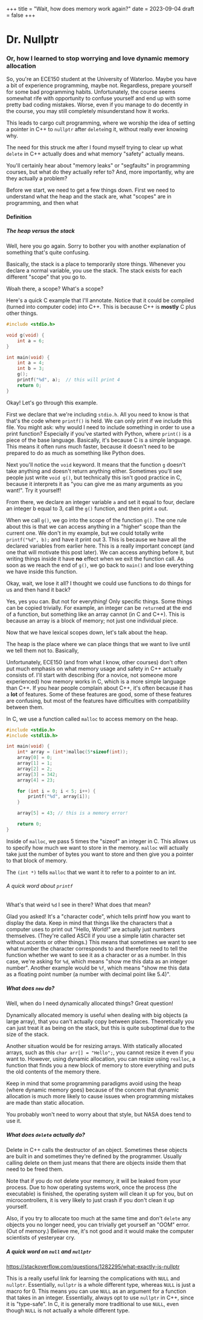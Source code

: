 +++
title = "Wait, how does memory work again?"
date = 2023-09-04
draft = false
+++

# Dr. Nullptr

### Or, how I learned to stop worrying and love dynamic memory allocation

So, you're an ECE150 student at the University of Waterloo. Maybe you have a bit
of experience programming, maybe not. Regardless, prepare yourself for some bad
programming habits. Unfortunately, the course seems somewhat rife with
opportunity to confuse yourself and end up with some pretty bad coding
mistakes. Worse, even if you manage to do decently in the course, you may still
completely misunderstand how it works.

This leads to cargo cult programming, where we worship the idea of setting a
pointer in C++ to `nullptr` after `delete`ing it, without really ever knowing
why.

The need for this struck me after I found myself trying to clear up what
`delete` in C++ actually does and what memory "safety" actually means.

You'll certainly hear about "memory leaks" or "segfaults" in programming
courses, but what do they actually refer to? And, more importantly, why are
they actually a problem?

Before we start, we need to get a few things down. First we need to understand
what the heap and the stack are, what "scopes" are in programming, and then
what

#### Definition

##### The heap versus the stack

Well, here you go again. Sorry to bother you with another explanation of
something that's quite confusing.

Basically, the stack is a place to temporarily store things. Whenever you
declare a normal variable, you use the stack. The stack exists for each
different "scope" that you go to.

Woah there, a scope? What's a scope?

Here's a quick C example that I'll annotate. Notice that it could be compiled
(turned into computer code) into C++. This is because C++ is **mostly** C plus
other things.

```c
#include <stdio.h>

void g(void) {
    int a = 6;
}

int main(void) {
    int a = 4;
    int b = 3;
    g();
    printf("%d", a);  // this will print 4
    return 0;
}
```

Okay! Let's go through this example.

First we declare that we're including `stdio.h`. All you need to know is that
that's the code where `printf()` is held. We can only print if we include this
file. You might ask: why would I need to include something in order to use a
print function?  Especially if you've started with Python, where `print()` is a
piece of the base language. Basically, it's because C is a simple language.
This means it often runs much faster, because it doesn't need to be prepared to
do as much as something like Python does.

Next you'll notice the `void` keyword. It means that the function `g` doesn't
take anything and doesn't return anything either. Sometimes you'll see people
just write `void g()`, but technically this isn't good practice in C, because
it interprets it as "you can give me as many arguments as you want!". Try it
yourself!

From there, we declare an integer variable `a` and set it equal to four, declare
an integer b equal to 3, call the `g()` function, and then print `a` out.

When we call `g()`, we go into the scope of the function `g()`. The one rule
about this is that we can access anything in a "higher" scope than the current
one. We don't in my example, but we could totally write `printf("%d", b);` and
have it print out 3. This is because we have all the declared variables from
earlier here. This is a really important concept (and one that will motivate
this post later). We can access anything before it, but writing things inside
it have **no** effect when we exit the function call. As soon as we reach the
end of `g()`, we go back to `main()` and lose everything we have inside this
function.

Okay, wait, we lose it all? I thought we could use functions to do things for us
and then hand it back?

Yes, yes you can. But not for everything! Only specific things. Some things can
be copied trivially. For example, an integer can be `return`ed at the end of a
function, but something like an array cannot (in C and C++). This is because an
array is a block of memory; not just one individual piece.

Now that we have lexical scopes down, let's talk about the heap.

The heap is the place where we can place things that we want to live until we
tell them not to. Basically,

Unfortunately, ECE150 (and from what I know, other courses) don't often put much
emphasis on what memory usage and safety in C++ actually consists of. I'll
start with describing (for a novice, not someone more experienced) how memory
works in C, which is a more simple language than C++. If you hear people
complain about C++, it's often because it has a **lot** of features. Some of
these features are good, some of these features are confusing, but most of the
features have difficulties with compatibility between them.

In C, we use a function called `malloc` to access memory on the heap.

```c
#include <stdio.h>
#include <stdlib.h>

int main(void) {
    int* array = (int*)malloc(5*sizeof(int));
    array[0] = 0;
    array[1] = 1;
    array[2] = 2;
    array[3] = 342;
    array[4] = 23;

    for (int i = 0; i < 5; i++) {
        printf("%d", array[i]);
    }

    array[5] = 43; // this is a memory error!

    return 0;
}
```

Inside of `malloc`, we pass 5 times the "sizeof" an integer in C. This allows us
to specify how much we want to store in the memory. `malloc` will actually take
just the number of bytes you want to store and then give you a pointer to that
block of memory.

The `(int *)` tells `malloc` that we want it to refer to a pointer to an int.

###### A quick word about `printf`

What's that weird `%d` I see in there? What does that mean?

Glad you asked! It's a "character code", which tells printf how you want to
display the data. Keep in mind that things like the characters that a computer
uses to print out "Hello, World!" are actually just numbers themselves.
(They're called ASCII if you use a simple latin character set without accents or other things.) This means that
sometimes we want to see what number the character corresponds to and therefore
need to tell the function whether we want to see it as a character or as a
number. In this case, we're asking for `%d`, which means "show me this data as
an integer number". Another example would be `%f`, which means "show me this
data as a floating point number (a number with decimal point like 5.4)".

##### What does `new` do?

Well, when do I need dynamically allocated things? Great question!

Dynamically allocated memory is useful when dealing with big objects (a large array), that you can't actually copy between places. Theoretically you can just treat it as being on the stack, but this is quite suboptimal due to the size of the stack.

Another situation would be for resizing arrays. With statically allocated arrays, such as this `char arr[] = "Hello";`, you cannot resize it even if you want to. However, using dynamic allocation, you can resize using `realloc`, a function that finds you a new block of memory to store everything and puts the old contents of the memory there.

Keep in mind that some programming paradigms avoid using the heap (where dynamic memory goes) because of the concern that dynamic allocation is much more likely to cause issues when programming mistakes are made than static allocation.

You probably won't need to worry about that style, but NASA does tend to use it.

##### What does `delete` actually do?

Delete in C++ calls the destructor of an object. Sometimes these objects are built in and sometimes they're defined by the programmer. Usually calling delete on them just means that there are objects inside them that need to be freed them.

Note that if you do not delete your memory, it will be leaked from your process. Due to how operating systems work, once the process (the executable) is finished, the operating system will clean it up for you, but on microcontrollers, it is very likely to just crash if you don't clean it up yourself.

Also, if you try to allocate too much at the same time and don't `delete` any objects you no longer need, you can trivially get yourself an "OOM" error. (Out of memory.) Believe me, it's not good and it would make the computer scientists of yesteryear cry.

##### A quick word on `null` and `nullptr`

<https://stackoverflow.com/questions/1282295/what-exactly-is-nullptr>

This is a really useful link for learning the complications with `NULL` and `nullptr`. Essentially, `nullptr` is a whole different type, whereas `NULL` is just a macro for 0. This means you can use `NULL` as an argument for a function that takes in an integer. Essentially, always opt to use `nullptr` in C++, since it is "type-safe". In C, it is generally more traditional to use `NULL`, even though `NULL` is not actually a whole different type.
